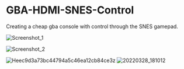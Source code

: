 # GBA-HDMI-SNES-Control
Creating a cheap gba console with control through the SNES gamepad.

![Screenshot_1](https://user-images.githubusercontent.com/19339857/164501168-c99fcb34-2718-44d1-8e3f-9d30625a3282.png)

![Screenshot_2](https://user-images.githubusercontent.com/19339857/164501442-00bd7849-89f1-46c7-8e10-39c162f6792e.png)

![Heec9d3a73bc44794a5c46ea12cb84ce3z](https://user-images.githubusercontent.com/19339857/164499300-01ea3682-5266-4ca0-a703-4c89df4894df.jpg)
![20220328_181012](https://user-images.githubusercontent.com/19339857/164500186-68172f8c-eb8f-40fc-9a6b-ee7155421362.jpg)
